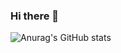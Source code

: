 ### Hi there 👋

![Anurag's GitHub stats](https://github-readme-stats.vercel.app/api?username=Kim-JeongHan&show_icons=true&count_private=true&theme=radical)
<!--
**Kim-JeongHan/Kim-JeongHan** is a ✨ _special_ ✨ repository because its `README.md` (this file) appears on your GitHub profile.
[![Top Langs](https://github-readme-stats.vercel.app/api/top-langs/?username=Kim-JeongHan)](https://github.com/anuraghazra/github-readme-stats)

Here are some ideas to get you started:

- 🔭 I’m currently working on ...
- 🌱 I’m currently learning ...
- 👯 I’m looking to collaborate on ...
- 🤔 I’m looking for help with ...
- 💬 Ask me about ...
- 📫 How to reach me: ...
- 😄 Pronouns: ...
- ⚡ Fun fact: ...
-->

